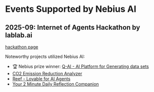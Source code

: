 # Events Supported by Nebius AI

## 2025-09: Internet of Agents Hackathon by lablab.ai 

[hackathon page](https://lablab.ai/event/internet-of-agents)

Noteworthy projects utilized Nebius AI:

- 🏆 Nebius prize winner:  [Q-AI - AI Platform for Generating data sets](https://lablab.ai/event/internet-of-agents/q-ai/q-ai-ai-platform-for-generating-data-sets)
- [CO2 Emission Reduction Analyzer](https://lablab.ai/event/internet-of-agents/agenticnewbei/co2-emission-reduction-analyzer)
- [Reef - Lovable for AI Agents](https://lablab.ai/event/internet-of-agents/reefs/reef-lovable-for-ai-agents)
- [Your 2 Minute Daily Reflection Companion](https://lablab.ai/event/internet-of-agents/reflecta/your-2-minute-daily-reflection-companion)